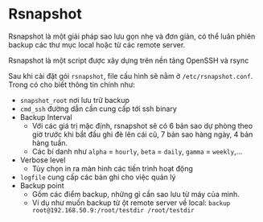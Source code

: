 # Rsnapshot
Rsnapshot là một giải pháp sao lưu gọn nhẹ và đơn giản, có thể luân phiên backup các thư mục local hoặc từ các remote server.

Rsnapshot là một script được xây dựng trên nền tảng OpenSSH và rsync

Sau khi cài đặt gói `rsnapshot`, file cấu hình sẽ nằm ở `/etc/rsnapshot.conf`. Trong có cho biết thông tin chính như:

- `snapshot_root` nơi lưu trữ backup
- `cmd_ssh` đường dẫn cần cung cấp tới ssh binary
- Backup Interval
  - Với các giá trị mặc định, rsnapshot sẽ có 6 bản sao dự phòng theo giờ trước khi bắt đầu ghi đè lên cái cũ, 7 bản sao hàng ngày, 4 bản hàng tuần.
  - Các bí danh như `alpha` = `hourly`, `beta` = `daily`, `gamma` = `weekly`,...
- Verbose level
  - Tùy chọn in ra màn hình các tiến trình hoạt động
- `logfile` cung cấp các bản ghi cho việc quản lý
- Backup point
  - Gồm các điểm backup, những gì cần sao lưu từ máy của mình.
  - Ví dụ như muốn backup từ ột remote server về local: `backup root@192.168.50.9:/root/testdir /root/testdir`

